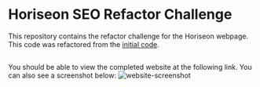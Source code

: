 # Horiseon SEO Refactor Challenge
This repository contains the refactor challenge for the Horiseon webpage. This code was refactored from the [initial code](https://github.com/coding-boot-camp/urban-octo-telegram).
##
You should be able to view the completed website at the following link. You can also see a screenshot below:
![website-screenshot](./assets/images/seo-refactor.png)